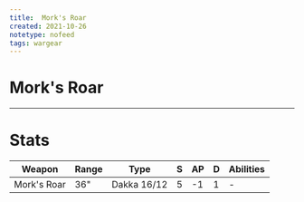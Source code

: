 ```yaml
---
title:  Mork's Roar
created: 2021-10-26
notetype: nofeed
tags: wargear
---
```


# Mork's Roar

---

# Stats

| Weapon      | Range | Type        | S   | AP  | D   | Abilities |
| ----------- | ----- | ----------- | --- | --- | --- | --------- |
| Mork's Roar | 36"   | Dakka 16/12 | 5   | -1  | 1   | -         | 